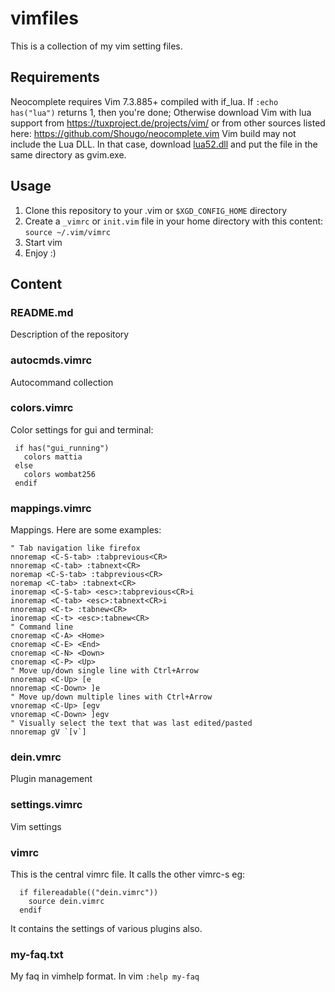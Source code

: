 # vimfiles
This is a collection of my vim setting files.

## Requirements 
Neocomplete requires Vim 7.3.885+ compiled with if_lua. If  `:echo has("lua")` returns 1, then you're done; 
Otherwise download Vim with lua support from 
https://tuxproject.de/projects/vim/ or from other sources listed here: https://github.com/Shougo/neocomplete.vim
Vim build may not include the Lua DLL. In that case, download [lua52.dll](http://joedf.ahkscript.org/LuaBuilds/) and put the file in the same directory as gvim.exe.


## Usage
1. Clone this repository to your .vim or `$XGD_CONFIG_HOME` directory
2. Create a `_vimrc` or `init.vim` file in your home directory with this content: 
    `source ~/.vim/vimrc`
3. Start vim
4. Enjoy :)

## Content

### README.md 
 Description of the repository

### autocmds.vimrc 
 Autocommand collection

### colors.vimrc 
 Color settings for gui and terminal:
```vim
 if has("gui_running")
   colors mattia
 else
   colors wombat256
 endif
```

### mappings.vimrc 
 Mappings. Here are some examples:
 ```vim
 " Tab navigation like firefox
 nnoremap <C-S-tab> :tabprevious<CR>
 nnoremap <C-tab> :tabnext<CR>
 noremap <C-S-tab> :tabprevious<CR>
 noremap <C-tab> :tabnext<CR>
 inoremap <C-S-tab> <esc>:tabprevious<CR>i
 inoremap <C-tab> <esc>:tabnext<CR>i
 nnoremap <C-t> :tabnew<CR>
 inoremap <C-t> <esc>:tabnew<CR>
 " Command line
 cnoremap <C-A> <Home>
 cnoremap <C-E> <End>
 cnoremap <C-N> <Down>
 cnoremap <C-P> <Up>
 " Move up/down single line with Ctrl+Arrow
 nnoremap <C-Up> [e
 nnoremap <C-Down> ]e
 " Move up/down multiple lines with Ctrl+Arrow
 vnoremap <C-Up> [egv
 vnoremap <C-Down> ]egv
 " Visually select the text that was last edited/pasted
 nnoremap gV `[v`]
 ```

### dein.vmrc
 Plugin management

### settings.vimrc 
 Vim settings

### vimrc 
 This is the central vimrc file. It calls the other vimrc-s eg: 
```vim
  if filereadable(("dein.vimrc"))
    source dein.vimrc
  endif
```
It contains the settings of various plugins also.

### my-faq.txt 
My faq in vimhelp format. In vim `:help my-faq`


